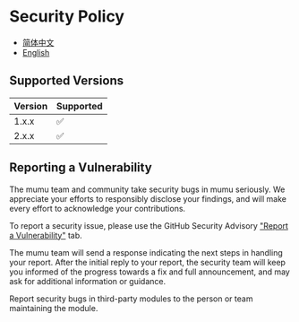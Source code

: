 # Security Policy

- [简体中文](SECURITY.zh_CN.md)
- [English](SECURITY.md)

## Supported Versions

| Version | Supported |
|---------|-----------|
| 1.x.x   | ✅         |
| 2.x.x   | ✅         |

## Reporting a Vulnerability

The mumu team and community take security bugs in mumu seriously. We appreciate your efforts
to responsibly disclose your findings, and will make every effort to acknowledge your contributions.

To report a security issue, please use the GitHub Security
Advisory ["Report a Vulnerability"](https://github.com/conifercone/mumu/security/advisories/new)
tab.

The mumu team will send a response indicating the next steps in handling your report. After the
initial reply to your report, the security team will keep you informed of the progress towards a fix
and full announcement, and may ask for additional information or guidance.

Report security bugs in third-party modules to the person or team maintaining the module.
